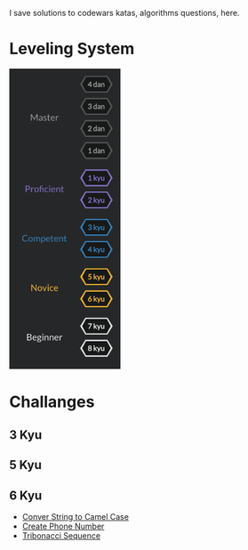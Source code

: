 I save solutions to codewars katas, algorithms questions, here.

# Leveling System 
<img src="https://github.com/tomzacchia/codewars/blob/main/images/rank_system.png" width="200px" height="auto">

# Challanges

## 3 Kyu
## 5 Kyu
## 6 Kyu

* [Conver String to Camel Case](https://github.com/tomzacchia/codewars/blob/main/solutions/6kyu-convert-string-to-camel.md)
* [Create Phone Number](https://github.com/tomzacchia/codewars/blob/main/solutions/6kyu-create-phone-number.md)
* [Tribonacci Sequence](https://github.com/tomzacchia/codewars/blob/main/solutions/6kyu-tribonacci-sequence.md)
